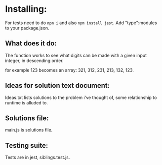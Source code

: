 
# Installing:

For tests need to do `npm i` and also `npm install jest`. Add "type":modules to your package.json.

## What does it do: 
The function works to see what digits can be made with a given input integer, in descending order. 

for example 123 becomes an array: 321, 312, 231, 213, 132, 123.

## Ideas for solution text document:
Ideas.txt lists solutions to the problem i've thought of, some relationship to runtime is alluded to.

## Solutions file:
main.js is solutions file. 

## Testing suite:
Tests are in jest, siblings.test.js. 
